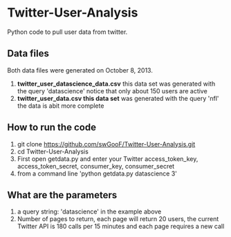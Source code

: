 Twitter-User-Analysis
=====================

Python code to pull user data from twitter.  

## Data files
Both data files were generated on October 8, 2013.

1. **twitter_user_datascience_data.csv** this data set was generated with the query 'datascience' notice that only about 150 users are active
2. **twitter_user_data.csv this data set** was generated with the query 'nfl' the data is abit more complete


## How to run the code

1. git clone https://github.com/swGooF/Twitter-User-Analysis.git
1. cd Twitter-User-Analysis
1. First open getdata.py and enter your Twitter access_token_key, access_token_secret, consumer_key, consumer_secret
1. from a command line 'python getdata.py datascience 3'


## What are the parameters

1. a query string: 'datascience' in the example above
1. Number of pages to return, each page will return 20 users, the current Twitter API is 180 calls per 15 minutes and each page requires a new call


